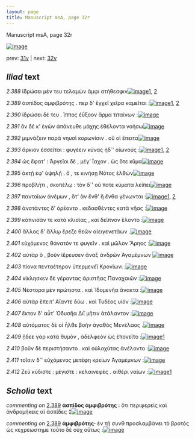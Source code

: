 ```yaml
---
layout: page
title: Manuscript msA, page 32r
---
```


Manuscript msA, page 32r

[![image](http://www.homermultitext.org/iipsrv?OBJ=IIP,1.0&FIF=/project/homer/pyramidal/deepzoom/hmt/vaimg/2017a/VA032RN_0033.tif&WID=100&CVT=JPEG)](http://www.homermultitext.org/ict2/?urn=urn:cite2:hmt:vaimg.2017a:VA032RN_0033)

prev:  [31v](../31v) | next:  [32v](../32v)

## *Iliad* text

*2.388* <a id="2.388"/> ἱ̈δρώσει μέν τευ τελαμὼν ἀμφι στήθεσφιν[![image](http://www.homermultitext.org/iipsrv?OBJ=IIP,1.0&FIF=/project/homer/pyramidal/deepzoom/hmt/vaimg/2017a/VA032RN_0033.tif&RGN=0.172,0.2014,0.332,0.0353&WID=1000&CVT=JPEG)](http://www.homermultitext.org/ict2/?urn=urn:cite2:hmt:vaimg.2017a:VA032RN_0033@0.172,0.2014,0.332,0.0353)[1](#msAim_2.527), [2](#msA_2.517)

*2.389* <a id="2.389"/> ἀσπίδος ἀμφιβρότης . περ δ' ἔγχεϊ χεῖρα καμεῖται :[![image](http://www.homermultitext.org/iipsrv?OBJ=IIP,1.0&FIF=/project/homer/pyramidal/deepzoom/hmt/vaimg/2017a/VA032RN_0033.tif&RGN=0.178,0.2246,0.387,0.0248&WID=1000&CVT=JPEG)](http://www.homermultitext.org/ict2/?urn=urn:cite2:hmt:vaimg.2017a:VA032RN_0033@0.178,0.2246,0.387,0.0248)[1](#msA_2.518), [2](#msA_2.519)

*2.390* <a id="2.390"/> ἱ̈δρώσει δέ τευ . ἵππος ἐΰξοον ἅρμα τιταίνων :[![image](http://www.homermultitext.org/iipsrv?OBJ=IIP,1.0&FIF=/project/homer/pyramidal/deepzoom/hmt/vaimg/2017a/VA032RN_0033.tif&RGN=0.175,0.2427,0.358,0.0301&WID=1000&CVT=JPEG)](http://www.homermultitext.org/ict2/?urn=urn:cite2:hmt:vaimg.2017a:VA032RN_0033@0.175,0.2427,0.358,0.0301)

*2.391* <a id="2.391"/> ὃν δέ κ' ἐγὼν ἀπάνευθε μάχης ἐθέλοντα νοήσω[![image](http://www.homermultitext.org/iipsrv?OBJ=IIP,1.0&FIF=/project/homer/pyramidal/deepzoom/hmt/vaimg/2017a/VA032RN_0033.tif&RGN=0.181,0.2622,0.361,0.0255&WID=1000&CVT=JPEG)](http://www.homermultitext.org/ict2/?urn=urn:cite2:hmt:vaimg.2017a:VA032RN_0033@0.181,0.2622,0.361,0.0255)

*2.392* <a id="2.392"/> μιμνάζειν παρὰ νηυσὶ κορωνίσιν . οὔ οἱ ἔπειτα[![image](http://www.homermultitext.org/iipsrv?OBJ=IIP,1.0&FIF=/project/homer/pyramidal/deepzoom/hmt/vaimg/2017a/VA032RN_0033.tif&RGN=0.177,0.2825,0.374,0.0263&WID=1000&CVT=JPEG)](http://www.homermultitext.org/ict2/?urn=urn:cite2:hmt:vaimg.2017a:VA032RN_0033@0.177,0.2825,0.374,0.0263)

*2.393* <a id="2.393"/> ἄρκιον ἐσσεῖται : φυγέειν κύνας ἠδ`' οἰωνούς :[![image](http://www.homermultitext.org/iipsrv?OBJ=IIP,1.0&FIF=/project/homer/pyramidal/deepzoom/hmt/vaimg/2017a/VA032RN_0033.tif&RGN=0.181,0.3013,0.369,0.0278&WID=1000&CVT=JPEG)](http://www.homermultitext.org/ict2/?urn=urn:cite2:hmt:vaimg.2017a:VA032RN_0033@0.181,0.3013,0.369,0.0278)[1](#msA_2.520), [2](#msA_2.521)

*2.394* <a id="2.394"/> ὡς ἔφατ' : Ἀργεῖοι 					δὲ , μέγ' ΐαχον . ὡς ὅτε κῦμα[![image](http://www.homermultitext.org/iipsrv?OBJ=IIP,1.0&FIF=/project/homer/pyramidal/deepzoom/hmt/vaimg/2017a/VA032RN_0033.tif&RGN=0.18,0.3223,0.368,0.0248&WID=1000&CVT=JPEG)](http://www.homermultitext.org/ict2/?urn=urn:cite2:hmt:vaimg.2017a:VA032RN_0033@0.18,0.3223,0.368,0.0248)

*2.395* <a id="2.395"/> ἀκτῇ ἐφ' ὑψηλῇ . ὅ , τε κινήσῃ Νότος ἐλθών[![image](http://www.homermultitext.org/iipsrv?OBJ=IIP,1.0&FIF=/project/homer/pyramidal/deepzoom/hmt/vaimg/2017a/VA032RN_0033.tif&RGN=0.176,0.3411,0.355,0.0225&WID=1000&CVT=JPEG)](http://www.homermultitext.org/ict2/?urn=urn:cite2:hmt:vaimg.2017a:VA032RN_0033@0.176,0.3411,0.355,0.0225)

*2.396* <a id="2.396"/> προβλῆτι , σκοπέλῳ : τὸν δ`' οὔ ποτε κύματα λείπει[![image](http://www.homermultitext.org/iipsrv?OBJ=IIP,1.0&FIF=/project/homer/pyramidal/deepzoom/hmt/vaimg/2017a/VA032RN_0033.tif&RGN=0.166,0.3591,0.397,0.0285&WID=1000&CVT=JPEG)](http://www.homermultitext.org/ict2/?urn=urn:cite2:hmt:vaimg.2017a:VA032RN_0033@0.166,0.3591,0.397,0.0285)

*2.397* <a id="2.397"/> παντοίων ἀνέμων , ὅτ' ὰν ἔνθ' ἢ ἔνθα γένωνται :[![image](http://www.homermultitext.org/iipsrv?OBJ=IIP,1.0&FIF=/project/homer/pyramidal/deepzoom/hmt/vaimg/2017a/VA032RN_0033.tif&RGN=0.157,0.3802,0.405,0.024&WID=1000&CVT=JPEG)](http://www.homermultitext.org/ict2/?urn=urn:cite2:hmt:vaimg.2017a:VA032RN_0033@0.157,0.3802,0.405,0.024)[1](#msA_2.523), [2](#msA_2.522)

*2.398* <a id="2.398"/> ἀνστάντες δ' ὀρέοντο . κεδασθέντες κατὰ νῆας :[![image](http://www.homermultitext.org/iipsrv?OBJ=IIP,1.0&FIF=/project/homer/pyramidal/deepzoom/hmt/vaimg/2017a/VA032RN_0033.tif&RGN=0.172,0.3967,0.379,0.0248&WID=1000&CVT=JPEG)](http://www.homermultitext.org/ict2/?urn=urn:cite2:hmt:vaimg.2017a:VA032RN_0033@0.172,0.3967,0.379,0.0248)

*2.399* <a id="2.399"/> κάπνισάν τε κατὰ κλισίας , καὶ δεῖπνον ἕλοντο :[![image](http://www.homermultitext.org/iipsrv?OBJ=IIP,1.0&FIF=/project/homer/pyramidal/deepzoom/hmt/vaimg/2017a/VA032RN_0033.tif&RGN=0.176,0.4192,0.384,0.021&WID=1000&CVT=JPEG)](http://www.homermultitext.org/ict2/?urn=urn:cite2:hmt:vaimg.2017a:VA032RN_0033@0.176,0.4192,0.384,0.021)

*2.400* <a id="2.400"/> ἄλλος δ' ἄλλῳ ἔρεζε θεῶν αἰειγενετάων .[![image](http://www.homermultitext.org/iipsrv?OBJ=IIP,1.0&FIF=/project/homer/pyramidal/deepzoom/hmt/vaimg/2017a/VA032RN_0033.tif&RGN=0.173,0.435,0.348,0.0255&WID=1000&CVT=JPEG)](http://www.homermultitext.org/ict2/?urn=urn:cite2:hmt:vaimg.2017a:VA032RN_0033@0.173,0.435,0.348,0.0255)

*2.401* <a id="2.401"/> εὐχόμενος θάνατόν τε φυγεῖν . καὶ μῶλον Ἄρηος :[![image](http://www.homermultitext.org/iipsrv?OBJ=IIP,1.0&FIF=/project/homer/pyramidal/deepzoom/hmt/vaimg/2017a/VA032RN_0033.tif&RGN=0.172,0.456,0.37,0.0248&WID=1000&CVT=JPEG)](http://www.homermultitext.org/ict2/?urn=urn:cite2:hmt:vaimg.2017a:VA032RN_0033@0.172,0.456,0.37,0.0248)

*2.402* <a id="2.402"/> αὐτὰρ ὃ , βοῦν ἱ̈έρευσεν ἄναξ ἀνδρῶν Ἀγαμέμνων 				[![image](http://www.homermultitext.org/iipsrv?OBJ=IIP,1.0&FIF=/project/homer/pyramidal/deepzoom/hmt/vaimg/2017a/VA032RN_0033.tif&RGN=0.177,0.4741,0.368,0.0278&WID=1000&CVT=JPEG)](http://www.homermultitext.org/ict2/?urn=urn:cite2:hmt:vaimg.2017a:VA032RN_0033@0.177,0.4741,0.368,0.0278)

*2.403* <a id="2.403"/> πίονα πενταέτηρον ὑπερμενέϊ Κρονίωνι :[![image](http://www.homermultitext.org/iipsrv?OBJ=IIP,1.0&FIF=/project/homer/pyramidal/deepzoom/hmt/vaimg/2017a/VA032RN_0033.tif&RGN=0.171,0.4944,0.355,0.0263&WID=1000&CVT=JPEG)](http://www.homermultitext.org/ict2/?urn=urn:cite2:hmt:vaimg.2017a:VA032RN_0033@0.171,0.4944,0.355,0.0263)

*2.404* <a id="2.404"/> κίκλησκεν δὲ γέροντας ἀριστῆας Παναχαιῶν :[![image](http://www.homermultitext.org/iipsrv?OBJ=IIP,1.0&FIF=/project/homer/pyramidal/deepzoom/hmt/vaimg/2017a/VA032RN_0033.tif&RGN=0.173,0.5116,0.371,0.0248&WID=1000&CVT=JPEG)](http://www.homermultitext.org/ict2/?urn=urn:cite2:hmt:vaimg.2017a:VA032RN_0033@0.173,0.5116,0.371,0.0248)

*2.405* <a id="2.405"/> Νέστορα μὲν πρώτιστα . 					καὶ Ἰ̈δομενῆα ἄνακτα :[![image](http://www.homermultitext.org/iipsrv?OBJ=IIP,1.0&FIF=/project/homer/pyramidal/deepzoom/hmt/vaimg/2017a/VA032RN_0033.tif&RGN=0.178,0.5297,0.394,0.0233&WID=1000&CVT=JPEG)](http://www.homermultitext.org/ict2/?urn=urn:cite2:hmt:vaimg.2017a:VA032RN_0033@0.178,0.5297,0.394,0.0233)

*2.406* <a id="2.406"/> αὐτὰρ ἔπειτ' Αἴαντε δύω . καὶ 					Τυδέος υἱόν :[![image](http://www.homermultitext.org/iipsrv?OBJ=IIP,1.0&FIF=/project/homer/pyramidal/deepzoom/hmt/vaimg/2017a/VA032RN_0033.tif&RGN=0.172,0.5492,0.339,0.0255&WID=1000&CVT=JPEG)](http://www.homermultitext.org/ict2/?urn=urn:cite2:hmt:vaimg.2017a:VA032RN_0033@0.172,0.5492,0.339,0.0255)

*2.407* <a id="2.407"/> ἕκτον δ' αὖτ' Ὀδυσῆα 					 Διῒ μῆτιν ἀτάλαντον :[![image](http://www.homermultitext.org/iipsrv?OBJ=IIP,1.0&FIF=/project/homer/pyramidal/deepzoom/hmt/vaimg/2017a/VA032RN_0033.tif&RGN=0.172,0.568,0.372,0.0255&WID=1000&CVT=JPEG)](http://www.homermultitext.org/ict2/?urn=urn:cite2:hmt:vaimg.2017a:VA032RN_0033@0.172,0.568,0.372,0.0255)

*2.408* <a id="2.408"/> αὐτόματος δέ οἱ ἦλθε βοὴν ἀγαθὸς Μενέλαος .[![image](http://www.homermultitext.org/iipsrv?OBJ=IIP,1.0&FIF=/project/homer/pyramidal/deepzoom/hmt/vaimg/2017a/VA032RN_0033.tif&RGN=0.175,0.586,0.374,0.0263&WID=1000&CVT=JPEG)](http://www.homermultitext.org/ict2/?urn=urn:cite2:hmt:vaimg.2017a:VA032RN_0033@0.175,0.586,0.374,0.0263)

*2.409* <a id="2.409"/> ᾔδεε γὰρ κατὰ θυμὸν , ἀδελφεὸν ὡς ἐπονεῖτο :[![image](http://www.homermultitext.org/iipsrv?OBJ=IIP,1.0&FIF=/project/homer/pyramidal/deepzoom/hmt/vaimg/2017a/VA032RN_0033.tif&RGN=0.173,0.6086,0.385,0.0248&WID=1000&CVT=JPEG)](http://www.homermultitext.org/ict2/?urn=urn:cite2:hmt:vaimg.2017a:VA032RN_0033@0.173,0.6086,0.385,0.0248)[1](#msA_2.525)

*2.410* <a id="2.410"/> βοῦν δὲ περιστήσαντο . καὶ οὐλοχύτας ἀνέλοντο :[![image](http://www.homermultitext.org/iipsrv?OBJ=IIP,1.0&FIF=/project/homer/pyramidal/deepzoom/hmt/vaimg/2017a/VA032RN_0033.tif&RGN=0.173,0.6304,0.376,0.0203&WID=1000&CVT=JPEG)](http://www.homermultitext.org/ict2/?urn=urn:cite2:hmt:vaimg.2017a:VA032RN_0033@0.173,0.6304,0.376,0.0203)

*2.411* <a id="2.411"/> τοῖσιν δ`' εὐχόμενος μετέφη κρείων Ἀγαμέμνων :[![image](http://www.homermultitext.org/iipsrv?OBJ=IIP,1.0&FIF=/project/homer/pyramidal/deepzoom/hmt/vaimg/2017a/VA032RN_0033.tif&RGN=0.172,0.6484,0.395,0.0248&WID=1000&CVT=JPEG)](http://www.homermultitext.org/ict2/?urn=urn:cite2:hmt:vaimg.2017a:VA032RN_0033@0.172,0.6484,0.395,0.0248)

*2.412* <a id="2.412"/> Ζεῦ κύδιστε : μέγιστε : 					κελαινεφὲς . αἰθέρι ναίων :[![image](http://www.homermultitext.org/iipsrv?OBJ=IIP,1.0&FIF=/project/homer/pyramidal/deepzoom/hmt/vaimg/2017a/VA032RN_0033.tif&RGN=0.152,0.6664,0.415,0.0368&WID=1000&CVT=JPEG)](http://www.homermultitext.org/ict2/?urn=urn:cite2:hmt:vaimg.2017a:VA032RN_0033@0.152,0.6664,0.415,0.0368)[1](#msA_2.526)

## *Scholia* text

*commenting on* [2.389](#2.389)  <a id="msA_2.518"/> **ἀσπίδος ἀμφιβρότης :** ὅτι περιφερεὶς καὶ ἀνδρομήκεις αἱ ἀσπίδες ⁑[![image](http://www.homermultitext.org/iipsrv?OBJ=IIP,1.0&FIF=/project/homer/pyramidal/deepzoom/hmt/vaimg/2017a/VA032RN_0033.tif&RGN=0.1793,0.1109,0.335,0.0183&WID=1000&CVT=JPEG)](http://www.homermultitext.org/ict2/?urn=urn:cite2:hmt:vaimg.2017a:VA032RN_0033@0.1793,0.1109,0.335,0.0183)

*commenting on* [2.389](#2.389)  <a id="msA_2.519"/> **ἀμφιβρότης·** ἐν τῇ συνθ προσλαμβάνει τὸ βροτός ὡς κεχρεωστημε τοῦτο δὲ οὐχ οὕτως :[![image](http://www.homermultitext.org/iipsrv?OBJ=IIP,1.0&FIF=/project/homer/pyramidal/deepzoom/hmt/vaimg/2017a/VA032RN_0033.tif&RGN=0.1807,0.1106,0.5837,0.0285&WID=1000&CVT=JPEG)](http://www.homermultitext.org/ict2/?urn=urn:cite2:hmt:vaimg.2017a:VA032RN_0033@0.1807,0.1106,0.5837,0.0285)